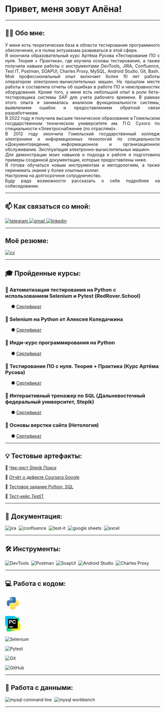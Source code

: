 
















# Привет, меня зовут Алёна!







---

<h2>👨‍💻 Обо мне:</h2>

<p align="justify">У меня есть теоретическая база в области тестирования программного обеспечения, и я полна энтузиазма развиваться в этой сфере.<br> 
Я окончила образовательный курс Артёма Русова «Тестирование ПО с нуля. Теория + Практика», где изучила основы тестирования, а также получила навыки работы с инструментами DevTools, JIRA, Confluence, Test IT, Postman, SOAPUI, Charles Proxy, MySQL, Android Studio, Git, Bash.  <br> 
Мой профессиональный опыт включает более 10 лет работы оператором электронно-вычислительных машин. На прошлом месте работы я составляла отчеты об ошибках в работе ПО и неисправностях оборудования. Кроме того, у меня есть небольшой опыт в роли бета-тестировщика системы SAP для учета рабочего времени. В рамках этого опыта я занималась анализом функциональности системы, выявлением ошибок и предоставлением обратной связи разработчикам. <br>
В 2022 году я получила высшее техническое образование в Гомельском государственном техническом университете им. П.О. Сухого по специальности «Электроснабжение (по отраслям)». <br> 
В 2012 году окончила Гомельский государственный колледж электроники и информационных технологий по специальности «Документоведение, информационное и организационное обслуживание. Эксплуатация электронно-вычислительных машин». <br>
Для демонстрации моих навыков и подхода к работе я подготовила примеры созданной документации, которые предоставлены ниже. <br>
Я готова обучаться новым инструментам и методологиям, а также перенимать знания у более опытных коллег. <br>  
Настроена на долгосрочное сотрудничество. <br> 
Буду рада возможности рассказать о себе подробнее на собеседовании.
</p>

---

<h2>📫  Как связаться со мной:</h2>

<div id="badges">
  <a href="https://t.me/QAEngineer2" target="_blank">
    <img src="https://cdn-icons-png.flaticon.com/512/2111/2111646.png" width="50" height="50" alt="telegram" />
  </a>
  <a href="mailto:lenaqa94@gmail.com" target="_blank">
    <img src="https://github.com/user-attachments/assets/21ff9445-3256-47ff-a55a-0df7a08016cd" width="50" height="50" alt="gmail" />
  </a>
  <a href="https://www.linkedin.com/in/qaelena/" target="_blank">
    <img src="https://cdn-icons-png.flaticon.com/512/2504/2504799.png" width="50" height="50" alt="linkedin" />
  </a>
</div>

---

<h2>Моё резюме:</h2>

<div>
  <a href="https://drive.google.com/file/d/1h2VAPC6ne4_YRI_pzNCMGjSsZirURCFH/view?usp=sharing" target="_blank">
    <img src="https://cdn-icons-png.flaticon.com/128/6186/6186195.png" width="50" height="50" alt="cv" />
  </a>
</div>

---

<h2>🎓 Пройденные курсы:</h2>

<h3>📜 Автоматизация тестирования на Python с использованием Selenium и Pytest (RedRover.School)</h3>
&nbsp;&nbsp;&nbsp;&nbsp;&nbsp;● <a href="https://drive.google.com/file/d/1HDbzhh3JODVSXXpM5-DP-hZV7hHGv0UA/view?usp=drive_link" target="_blank">Сертификат</a>

<h3>📜 Selenium на Python от Алексея Коледачкина</h3>
&nbsp;&nbsp;&nbsp;&nbsp;&nbsp;● <a href="https://drive.google.com/file/d/..." target="_blank">Сертификат</a>

<h3>📜 Инди-курс программирования на Python</h3>
&nbsp;&nbsp;&nbsp;&nbsp;&nbsp;● <a href="https://drive.google.com/file/d/1IfJXotO55t2BIY8F5maNpFAGR1YMx-m-/view?usp=drive_link" target="_blank">Сертификат</a>

<h3>📜 Тестирование ПО с нуля. Теория + Практика (Курс Артёма Русова)</h3>
&nbsp;&nbsp;&nbsp;&nbsp;&nbsp;● <a href="https://drive.google.com/file/d/1JBV3N70f2Qokpq-BfWgYLYIgbUhjgLk6/view?usp=drive_link" target="_blank">Сертификат</a>

<h3>📜 Интерактивный тренажер по SQL (Дальневосточный федеральный университет, Stepik)</h3>
&nbsp;&nbsp;&nbsp;&nbsp;&nbsp;● <a href="https://drive.google.com/file/d/1YhWicbKstmbMlk9DMMe9i_ACazif4eif/view?usp=drive_link" target="_blank">Сертификат</a>

<h3>📜 Основы верстки сайта (Нетология)</h3>
&nbsp;&nbsp;&nbsp;&nbsp;&nbsp;● <a href="https://drive.google.com/file/d/1YhWicbKstmbMlk9DMMe9i_ACazif4eif/view?usp=drive_link" target="_blank">Сертификат</a>

---

<h2>💡 Тестовые артефакты:</h2>

📄 <a href="https://docs.google.com/spreadsheets/d/1WN-gwXvxlP9jwAB1CxSssDiD3xom-8ce/edit?usp=sharing" target="_blank">Чек-лист Stepik Поиск</a>  

📄 <a href="https://drive.google.com/file/d/133iMN5WR2oZ8Zf9DVd3Gj1GmYxX-ceCr/view?usp=drive_link" target="_blank">Отчёт о дефекте Coursera Google</a>  

📄 <a href="https://drive.google.com/file/d/1meTdyzK59GFpI0td-_34rZNxI8DWYmmP/view?usp=drive_link" target="_blank">Тестовое задание Python, SQL</a>  

📄 <a href="https://drive.google.com/file/d/1ct8QoDS5MSSkKjqrN55jqyWfVthhi4J9/view?usp=drive_link" target="_blank">Тест-кейс TestIT</a>  

---

<h2>📁 Документация:</h2>

<div>
  <img src="https://cdn.jsdelivr.net/gh/devicons/devicon/icons/jira/jira-original.svg" title="jira" alt="jira" width="55" height="55"/>&nbsp;
  <img src="https://github.com/user-attachments/assets/9e50a826-e10b-4de8-81f2-b38dfe4cc06b" title="confluence" alt="confluence" width="50" height="50"/>&nbsp;
  <img src="https://docs.testit.software/images/testit_logo_icon_blue.png" title="test-it" alt="test-it" width="50" height="50"/>&nbsp;
  <img src="https://github.com/user-attachments/assets/b5093ee6-6e76-4b48-b468-09caf8d8e46f" title="google sheets" alt="google sheets" width="50" height="50"/>&nbsp;
  <img src="https://github.com/user-attachments/assets/c77b2248-482a-4f54-a6dc-be58845d5bee" title="excel" alt="excel" width="55" height="55"/>&nbsp;  
</div>

---

<h2>🛠 Инструменты:</h2>

<div>
  <img src="https://d33wubrfki0l68.cloudfront.net/38b5c953a4667366685d55db55d057c86db1fc54/a0fdc/static/acae6b24d940347661ca901ea07f47c1/chrome-dev-logo-icon.png" title="DevTools" alt="DevTools" width="50" height="50"/>&nbsp;
  <img src="https://icon.icepanel.io/Technology/svg/Postman.svg" title="Postman" alt="Postman" width="50" height="50"/>&nbsp;
  <img src="https://static0.smartbear.co/smartbearbrand/media/images/home/soapui-icon.svg" title="SoapUI" alt="SoapUI" width="50" height="50"/>&nbsp;
  <img src="https://github.com/user-attachments/assets/f689c1da-4b7d-47a1-80d2-0e29a21034a3" title="Android Studio" alt="Android Studio" width="50" height="50"/>&nbsp;
  <img src="https://github.com/user-attachments/assets/bb877f1a-3b2c-4a0b-ae82-9b4c8440373e" title="Charles Proxy" alt="Charles Proxy" width="50" height="50"/>&nbsp;
</div>

---

<h2>💻 Работа с кодом:</h2>

<div>
  <img src="https://raw.githubusercontent.com/devicons/devicon/master/icons/python/python-original.svg" title="Python" alt="Python" width="50" height="50"/>&nbsp;

  <img src="https://raw.githubusercontent.com/devicons/devicon/master/icons/pycharm/pycharm-original.svg" title="PyCharm" alt="PyCharm" width="50" height="50"/>&nbsp;

  <img src="https://selenium.dev/images/selenium_logo_square_green.png" title="Selenium" alt="Selenium" width="50" height="50"/>&nbsp;

  <img src="https://avatars.githubusercontent.com/u/3159186?s=200&v=4" title="Pytest" alt="Pytest" width="50" height="50"/>&nbsp;

  <img src="https://github.com/user-attachments/assets/d365f52c-62cf-42d1-8df0-6c1f607cd0bf" title="Git" alt="Git" width="50" height="50"/>&nbsp;

  <img src="https://github.com/user-attachments/assets/00fd733b-81a4-4413-9277-c182e2aac827" title="GitHub" alt="GitHub" width="50" height="50"/>&nbsp;
</div>

---

<h2>💾 Работа с данными:</h2>

<div>
  <img src="https://cdn.jsdelivr.net/gh/devicons/devicon/icons/mysql/mysql-original.svg" title="mysql command line" alt="mysql command line" width="50" height="50"/>&nbsp;
  <img src="https://github.com/user-attachments/assets/a22f6701-df80-41de-91a9-1756851b9a97" title="mysql workbench" alt="mysql workbench" width="50" height="50"/>&nbsp;
</div>

---
